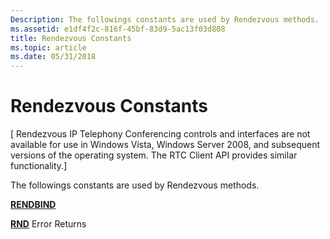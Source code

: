 ```yaml
---
Description: The followings constants are used by Rendezvous methods.
ms.assetid: e1df4f2c-816f-45bf-83d9-5ac13f03d808
title: Rendezvous Constants
ms.topic: article
ms.date: 05/31/2018
---
```


# Rendezvous Constants

\[ Rendezvous IP Telephony Conferencing controls and interfaces are not available for use in Windows Vista, Windows Server 2008, and subsequent versions of the operating system. The RTC Client API provides similar functionality.\]

The followings constants are used by Rendezvous methods.

[**RENDBIND**](rendbind--constants.md)

[**RND**](rnd--constants.md) Error Returns

 

 



